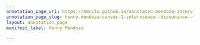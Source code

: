 ```yaml
---
annotation_page_uri: https://Amcclu.github.io/annotated-mendoza-interview/annotations/henry-mendoza-canvas-1-interviewee--dissonance--tone-change--laughter.json
annotation_page_slug: henry-mendoza-canvas-1-interviewee--dissonance--tone-change--laughter
layout: annotation_page
manifest_label: Henry Mendoza

---
```

